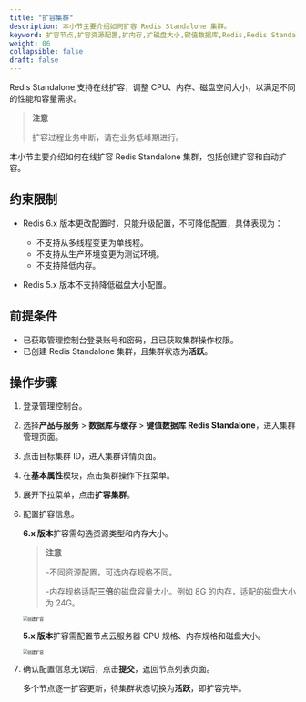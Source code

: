 ```yaml
---
title: "扩容集群"
description: 本小节主要介绍如何扩容 Redis Standalone 集群。 
keyword: 扩容节点,扩容资源配置,扩内存,扩磁盘大小,键值数据库,Redis,Redis Standalone,数据库
weight: 06
collapsible: false
draft: false
---
```



Redis Standalone 支持在线扩容，调整 CPU、内存、磁盘空间大小，以满足不同的性能和容量需求。

> **注意**
> 
> 扩容过程业务中断，请在业务低峰期进行。

本小节主要介绍如何在线扩容 Redis Standalone 集群，包括创建扩容和自动扩容。

## 约束限制

- Redis 6.x 版本更改配置时，只能升级配置，不可降低配置，具体表现为：

  - 不支持从多线程变更为单线程。
  - 不支持从生产环境变更为测试环境。
  - 不支持降低内存。

- Redis 5.x 版本不支持降低磁盘大小配置。

## 前提条件

- 已获取管理控制台登录账号和密码，且已获取集群操作权限。
- 已创建 Redis Standalone 集群，且集群状态为**活跃**。

## 操作步骤

1. 登录管理控制台。
2. 选择**产品与服务** > **数据库与缓存** > **键值数据库 Redis Standalone**，进入集群管理页面。
3. 点击目标集群 ID，进入集群详情页面。
4. 在**基本属性**模块，点击集群操作下拉菜单。
5. 展开下拉菜单，点击**扩容集群**。
6. 配置扩容信息。

   **6.x 版本**扩容需勾选资源类型和内存大小。

   > **注意**
   > 
   > -不同资源配置，可选内存规格不同。
   > 
   > -内存规格适配**三倍**的磁盘容量大小。例如 8G 的内存，适配的磁盘大小为 24G。

   <img src="../../../_images/expansion_6.png" alt="创建扩容" style="zoom:50%;" />

   **5.x 版本**扩容需配置节点云服务器 CPU 规格、内存规格和磁盘大小。

   <img src="../../../_images/expansion_5.png" alt="创建扩容" style="zoom:50%;" />

7. 确认配置信息无误后，点击**提交**，返回节点列表页面。

   多个节点逐一扩容更新，待集群状态切换为**活跃**，即扩容完毕。
